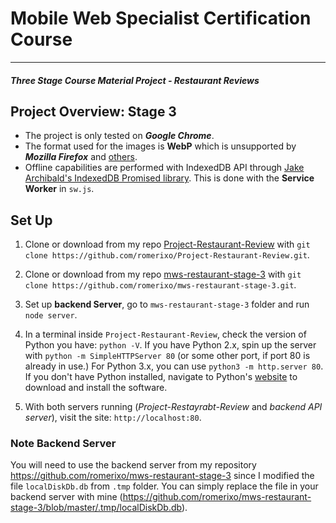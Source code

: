 # Mobile Web Specialist Certification Course
---
#### _Three Stage Course Material Project - Restaurant Reviews_

## Project Overview: Stage 3

- The project is only tested on ***Google Chrome***.
- The format used for the images is **WebP** which is unsupported by ***Mozilla Firefox*** and [others](https://caniuse.com/#feat=webp).
- Offline capabilities are performed with IndexedDB API through [Jake Archibald's IndexedDB Promised library](https://github.com/jakearchibald/idb). This is done with the **Service Worker** in `sw.js`.

## Set Up
1. Clone or download from my repo [Project-Restaurant-Review](https://github.com/romerixo/Project-Restaurant-Review) with `git clone https://github.com/romerixo/Project-Restaurant-Review.git`.

2. Clone or download from my repo [mws-restaurant-stage-3](https://github.com/romerixo/mws-restaurant-stage-3) with `git clone https://github.com/romerixo/mws-restaurant-stage-3.git`.

3. Set up **backend Server**, go to `mws-restaurant-stage-3` folder and run `node server`.

4. In a terminal inside `Project-Restaurant-Review`, check the version of Python you have: `python -V`. If you have Python 2.x, spin up the server with `python -m SimpleHTTPServer 80` (or some other port, if port 80 is already in use.) For Python 3.x, you can use `python3 -m http.server 80`. If you don't have Python installed, navigate to Python's [website](https://www.python.org/) to download and install the software.

5. With both servers running (_Project-Restayrabt-Review_ and _backend API server_), visit the site: `http://localhost:80`. 

### Note Backend Server
You will need to use the backend server from my repository <https://github.com/romerixo/mws-restaurant-stage-3> since I modified the file `localDiskDb.db` from `.tmp` folder. You can simply replace the file in your backend server with mine (<https://github.com/romerixo/mws-restaurant-stage-3/blob/master/.tmp/localDiskDb.db>).

